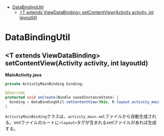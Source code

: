 <!-- TOC depthFrom:1 depthTo:6 withLinks:1 updateOnSave:1 orderedList:0 -->

- [DataBindingUtil](#databindingutil)
	- [\<T extends ViewDataBinding> setContentView(Activity activity, int layoutId)](#t-extends-viewdatabinding-setcontentviewactivity-activity-int-layoutid)

<!-- /TOC -->

# DataBindingUtil

## \<T extends ViewDataBinding> setContentView(Activity activity, int layoutId)

**MainActivity.java**

```Java
private ActivityMainBinding binding;

@Override
protected void onCreate(Bundle savedInstanceState) {
  binding = DataBindingUtil.setContentView(this, R.layout.activity_main);
}
```

`ActivityMainBinding`クラスは、`activity_main.xml`ファイルから自動生成される。xmlファイルのルートに`<layout>`タグが含まれるxmlファイルがあれば生成する。



